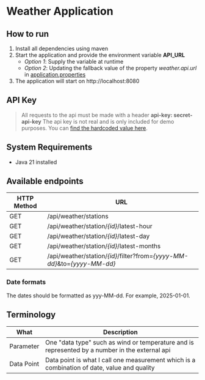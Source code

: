 # Weather Application

## How to run

1. Install all dependencies using maven
2. Start the application and provide the environment variable **API_URL**
    - _Option 1_: Supply the variable at runtime
    - _Option 2_: Updating the fallback value of the property _weather.api.url_
      in [application.properties](src/main/resources/application.properties)
3. The application will start on http://localhost:8080

## API Key
> All requests to the api must be made with a header **api-key: secret-api-key**
The api key is not real and is only included for demo purposes. You can [find the hardcoded value here](src/main/java/com/example/weather/app/service/ApiKeyValidator.java).

## System Requirements

- Java 21 installed

## Available endpoints

| HTTP Method | URL                                                                      |
|-------------|--------------------------------------------------------------------------|
| GET         | /api/weather/stations                                                    |
| GET         | /api/weather/station/_{id}_/latest-hour                                  |
| GET         | /api/weather/station/_{id}_/latest-day                                   |
| GET         | /api/weather/station/_{id}_/latest-months                                |
| GET         | /api/weather/station/_{id}_/filter?from=_{yyyy-MM-dd}_&to=_{yyyy-MM-dd}_ |

### Date formats
The dates should be formatted as yyy-MM-dd. For example, 2025-01-01.

## Terminology

| What       | Description                                                                                    |
|------------|------------------------------------------------------------------------------------------------|
| Parameter  | One "data type" such as wind or temperature and is represented by a number in the external api |
| Data Point | Data point is what I call one measurement which is a combination of date, value and quality    |



